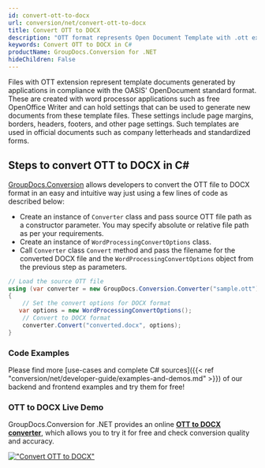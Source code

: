 ```yaml
---
id: convert-ott-to-docx
url: conversion/net/convert-ott-to-docx
title: Convert OTT to DOCX
description: "OTT format represents Open Document Template with .ott extension. Learn how to convert OTT to DOCX file programmatically in C# language using GroupDocs.Conversion for .NET library."
keywords: Convert OTT to DOCX in C#
productName: GroupDocs.Conversion for .NET
hideChildren: False
---
```


Files with OTT extension represent template documents generated by applications in compliance with the OASIS' OpenDocument standard format. These are created with word processor applications such as free OpenOffice Writer and can hold settings that can be used to generate new documents from these template files. These settings include page margins, borders, headers, footers, and other page settings. Such templates are used in official documents such as company letterheads and standardized forms.

## Steps to convert OTT to DOCX in C#

[GroupDocs.Conversion](https://products.groupdocs.com/conversion/net) allows developers to convert the OTT file to DOCX format in an easy and intuitive way just using a few lines of code as described below:

* Create an instance of `Converter` class and pass source OTT file path as a constructor parameter. You may specify absolute or relative file path as per your requirements. 
* Create an instance of `WordProcessingConvertOptions` class.
* Call `Converter` class `Convert` method and pass the filename for the converted DOCX file and the `WordProcessingConvertOptions` object from the previous step as parameters.

```csharp
// Load the source OTT file
using (var converter = new GroupDocs.Conversion.Converter("sample.ott"))
{
    // Set the convert options for DOCX format
   var options = new WordProcessingConvertOptions();
    // Convert to DOCX format
    converter.Convert("converted.docx", options);
}
```

### Code Examples

Please find more [use-cases and complete C# sources]({{< ref "conversion/net/developer-guide/examples-and-demos.md" >}}) of our backend and frontend examples and try them for free!

### OTT to DOCX Live Demo

GroupDocs.Conversion for .NET provides an online [**OTT to DOCX converter**](https://products.groupdocs.app/conversion/ott-to-docx), which allows you to try it for free and check conversion quality and accuracy.

[!["Convert OTT to DOCX"](conversion/net/images/convert-to-docx/convert-ott-to-docx.png)](https://products.groupdocs.app/conversion/ott-to-docx)